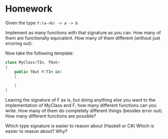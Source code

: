 Homework
=====

Given the type `f:(a->b) -> a -> b`

Implement as many functions with that signature as you can. How many of them are functionally equivalent. How many of them different (without just erroring out).

Now take the following template:


```csharp
class MyClass<TIn, TOut>
{
    public TOut F(TIn in)
    {

    }
}
```

Leaving the signature of F as is, but doing anything else you want to the implementation of MyClass and F, how many different functions
can you write. How many of them do completely different things (besides error out). How many different functions are possible?

Which type signature is easier to reason about (Haskell or C#)
Which is easier to reason about? Why?
